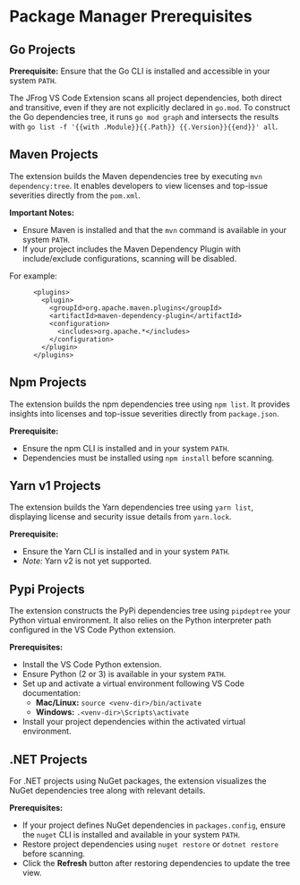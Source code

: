 # Package Manager Prerequisites

## **Go Projects**

**Prerequisite:** Ensure that the Go CLI is installed and accessible in your system `PATH`.

The JFrog VS Code Extension scans all project dependencies, both direct and transitive, even if they are not explicitly declared in `go.mod`. To construct the Go dependencies tree, it runs `go mod graph` and intersects the results with `go list -f '{{with .Module}}{{.Path}} {{.Version}}{{end}}' all`.

## **Maven Projects**

The extension builds the Maven dependencies tree by executing `mvn dependency:tree`. It enables developers to view licenses and top-issue severities directly from the `pom.xml`.

**Important Notes:**

* Ensure Maven is installed and that the `mvn` command is available in your system `PATH`.
* If your project includes the Maven Dependency Plugin with include/exclude configurations, scanning will be disabled.

For example:

```
      <plugins>
        <plugin>
          <groupId>org.apache.maven.plugins</groupId>
          <artifactId>maven-dependency-plugin</artifactId>
          <configuration>
            <includes>org.apache.*</includes>
          </configuration>
        </plugin>
      </plugins>
```

## **Npm Projects**

The extension builds the npm dependencies tree using `npm list`. It provides insights into licenses and top-issue severities directly from `package.json`.

**Prerequisite:**

* Ensure the npm CLI is installed and in your system `PATH`.
* Dependencies must be installed using `npm install` before scanning.

## **Yarn v1 Projects**

The extension builds the Yarn dependencies tree using `yarn list`, displaying license and security issue details from `yarn.lock`.

**Prerequisite:**

* Ensure the Yarn CLI is installed and in your system `PATH`.
* _Note:_ Yarn v2 is not yet supported.

## **Pypi Projects**

The extension constructs the PyPi dependencies tree using `pipdeptree` your Python virtual environment. It also relies on the Python interpreter path configured in the VS Code Python extension.

**Prerequisites:**

* Install the VS Code Python extension.
* Ensure Python (2 or 3) is available in your system `PATH`.
* Set up and activate a virtual environment following VS Code documentation:
  * **Mac/Linux:** `source <venv-dir>/bin/activate`
  * **Windows:** `.<venv-dir>\Scripts\activate`
* Install your project dependencies within the activated virtual environment.

## **.NET Projects**

For .NET projects using NuGet packages, the extension visualizes the NuGet dependencies tree along with relevant details.

**Prerequisites:**

* If your project defines NuGet dependencies in `packages.config`, ensure the `nuget` CLI is installed and available in your system `PATH`.
* Restore project dependencies using `nuget restore` or `dotnet restore` before scanning.
* Click the **Refresh** button after restoring dependencies to update the tree view.
